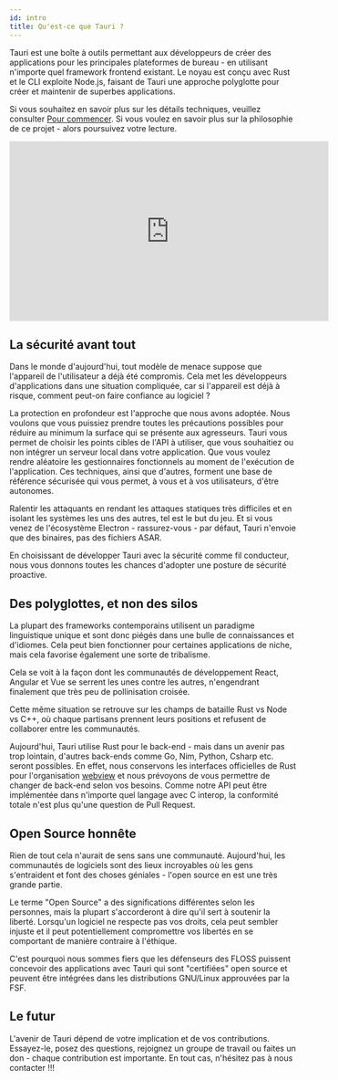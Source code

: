 ```yaml
---
id: intro
title: Qu'est-ce que Tauri ?
---
```


Tauri est une boîte à outils permettant aux développeurs de créer des applications pour les principales plateformes de bureau - en utilisant n'importe quel framework frontend existant. Le noyau est conçu avec Rust et le CLI exploite Node.js, faisant de Tauri une approche polyglotte pour créer et maintenir de superbes applications.

Si vous souhaitez en savoir plus sur les détails techniques, veuillez consulter [Pour commencer](/docs/getting-started/intro). Si vous voulez en savoir plus sur la philosophie de ce projet - alors poursuivez votre lecture.

<div className="videowrapper">
<iframe width="560" height="315" src="https://www.youtube-nocookie.com/embed/UxTJeEbZX-0" frameborder="0" allow="accelerometer; autoplay; encrypted-media; gyroscope; picture-in-picture" allowfullscreen></iframe>
</div>

## La sécurité avant tout

Dans le monde d'aujourd'hui, tout modèle de menace suppose que l'appareil de l'utilisateur a déjà été compromis. Cela met les développeurs d'applications dans une situation compliquée, car si l'appareil est déjà à risque, comment peut-on faire confiance au logiciel ?

La protection en profondeur est l'approche que nous avons adoptée. Nous voulons que vous puissiez prendre toutes les précautions possibles pour réduire au minimum la surface qui se présente aux agresseurs. Tauri vous permet de choisir les points cibles de l'API à utiliser, que vous souhaitiez ou non intégrer un serveur local dans votre application. Que vous voulez rendre aléatoire les gestionnaires fonctionnels au moment de l'exécution de l'application. Ces techniques, ainsi que d'autres, forment une base de référence sécurisée qui vous permet, à vous et à vos utilisateurs, d'être autonomes.

Ralentir les attaquants en rendant les attaques statiques très difficiles et en isolant les systèmes les uns des autres, tel est le but du jeu. Et si vous venez de l'écosystème Electron - rassurez-vous - par défaut, Tauri n'envoie que des binaires, pas des fichiers ASAR.

En choisissant de développer Tauri avec la sécurité comme fil conducteur, nous vous donnons toutes les chances d'adopter une posture de sécurité proactive.

## Des polyglottes, et non des silos

La plupart des frameworks contemporains utilisent un paradigme linguistique unique et sont donc piégés dans une bulle de connaissances et d'idiomes. Cela peut bien fonctionner pour certaines applications de niche, mais cela favorise également une sorte de tribalisme.

Cela se voit à la façon dont les communautés de développement React, Angular et Vue se serrent les unes contre les autres, n'engendrant finalement que très peu de pollinisation croisée.

Cette même situation se retrouve sur les champs de bataille Rust vs Node vs C++, où chaque partisans prennent leurs positions et refusent de collaborer entre les communautés.

Aujourd'hui, Tauri utilise Rust pour le back-end - mais dans un avenir pas trop lointain, d'autres back-ends comme Go, Nim, Python, Csharp etc. seront possibles. En effet, nous conservons les interfaces officielles de Rust pour l'organisation [webview](https://github.com/webview) et nous prévoyons de vous permettre de changer de back-end selon vos besoins. Comme notre API peut être implémentée dans n'importe quel langage avec C interop, la conformité totale n'est plus qu'une question de Pull Request.

## Open Source honnête

Rien de tout cela n'aurait de sens sans une communauté. Aujourd'hui, les communautés de logiciels sont des lieux incroyables où les gens s'entraident et font des choses géniales - l'open source en est une très grande partie.

Le terme "Open Source" a des significations différentes selon les personnes, mais la plupart s'accorderont à dire qu'il sert à soutenir la liberté. Lorsqu'un logiciel ne respecte pas vos droits, cela peut sembler injuste et il peut potentiellement compromettre vos libertés en se comportant de manière contraire à l'éthique.

C'est pourquoi nous sommes fiers que les défenseurs des FLOSS puissent concevoir des applications avec Tauri qui sont "certifiées" open source et peuvent être intégrées dans les distributions GNU/Linux approuvées par la FSF.

## Le futur

L'avenir de Tauri dépend de votre implication et de vos contributions. Essayez-le, posez des questions, rejoignez un groupe de travail ou faites un don - chaque contribution est importante. En tout cas, n'hésitez pas à nous contacter !!!
